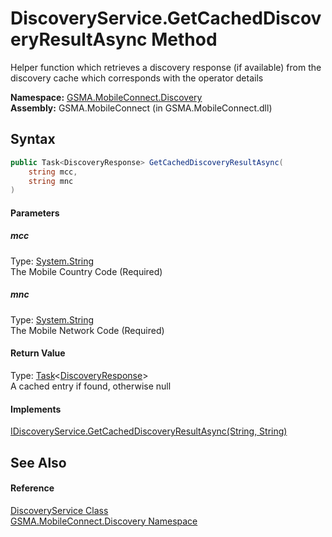 DiscoveryService.GetCachedDiscoveryResultAsync Method
=====================================================
Helper function which retrieves a discovery response (if available) from the discovery cache which corresponds with the operator details

**Namespace:** [GSMA.MobileConnect.Discovery][1]  
**Assembly:** GSMA.MobileConnect (in GSMA.MobileConnect.dll)

Syntax
------

```csharp
public Task<DiscoveryResponse> GetCachedDiscoveryResultAsync(
	string mcc,
	string mnc
)
```

#### Parameters

##### *mcc*
Type: [System.String][2]  
The Mobile Country Code (Required)

##### *mnc*
Type: [System.String][2]  
The Mobile Network Code (Required)

#### Return Value
Type: [Task][3]&lt;[DiscoveryResponse][4]>  
A cached entry if found, otherwise null
#### Implements
[IDiscoveryService.GetCachedDiscoveryResultAsync(String, String)][5]  


See Also
--------

#### Reference
[DiscoveryService Class][6]  
[GSMA.MobileConnect.Discovery Namespace][1]  

[1]: ../README.md
[2]: http://msdn.microsoft.com/en-us/library/s1wwdcbf
[3]: http://msdn.microsoft.com/en-us/library/dd321424
[4]: ../DiscoveryResponse/README.md
[5]: ../IDiscoveryService/GetCachedDiscoveryResultAsync.md
[6]: README.md
[7]: ../../_icons/Help.png